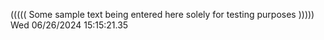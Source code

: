((((( Some sample text being entered here solely for testing purposes ))))) Wed 06/26/2024 15:15:21.35
